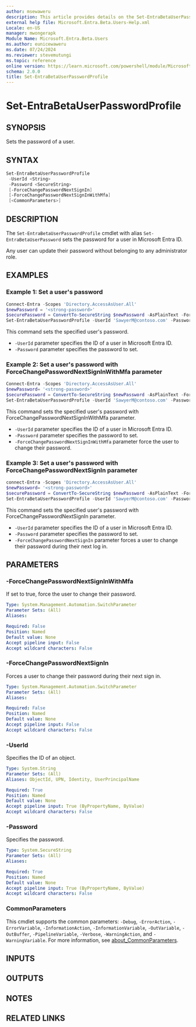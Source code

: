 ```yaml
---
author: msewaweru
description: This article provides details on the Set-EntraBetaUserPasswordProfile command.
external help file: Microsoft.Entra.Beta.Users-Help.xml
Locale: en-US
manager: mwongerapk
Module Name: Microsoft.Entra.Beta.Users
ms.author: eunicewaweru
ms.date: 07/24/2024
ms.reviewer: stevemutungi
ms.topic: reference
online version: https://learn.microsoft.com/powershell/module/Microsoft.Entra.Beta.Users/Set-EntraBetaUserPasswordProfile
schema: 2.0.0
title: Set-EntraBetaUserPasswordProfile
---
```


# Set-EntraBetaUserPasswordProfile

## SYNOPSIS

Sets the password of a user.

## SYNTAX

```powershell
Set-EntraBetaUserPasswordProfile
 -UserId <String>
 -Password <SecureString>
 [-ForceChangePasswordNextSignIn]
 [-ForceChangePasswordNextSignInWithMfa]
 [<CommonParameters>]
```

## DESCRIPTION

The `Set-EntraBetaUserPasswordProfile` cmdlet with alias `Set-EntraBetaUserPassword` sets the password for a user in Microsoft Entra ID.

Any user can update their password without belonging to any administrator role.

## EXAMPLES

### Example 1: Set a user's password

```powershell
Connect-Entra -Scopes 'Directory.AccessAsUser.All'
$newPassword = '<strong-password>'
$securePassword = ConvertTo-SecureString $newPassword -AsPlainText -Force
Set-EntraBetaUserPasswordProfile -UserId 'SawyerM@contoso.com' -Password $securePassword
```

This command sets the specified user's password.

- `-UserId` parameter specifies the ID of a user in Microsoft Entra ID.
- `-Password` parameter specifies the password to set.

### Example 2: Set a user's password with ForceChangePasswordNextSignInWithMfa parameter

```powershell
Connect-Entra -Scopes 'Directory.AccessAsUser.All'
$newPassword= '<strong-password>'
$securePassword = ConvertTo-SecureString $newPassword -AsPlainText -Force 
Set-EntraBetaUserPasswordProfile -UserId 'SawyerM@contoso.com' -Password $securePassword -ForceChangePasswordNextSignInWithMfa
```

This command sets the specified user's password with ForceChangePasswordNextSignInWithMfa parameter.

- `-UserId` parameter specifies the ID of a user in Microsoft Entra ID.
- `-Password` parameter specifies the password to set.
- `-ForceChangePasswordNextSignInWithMfa` parameter force the user to change their password.

### Example 3: Set a user's password with ForceChangePasswordNextSignIn parameter

```powershell
connect-Entra -Scopes 'Directory.AccessAsUser.All'
$newPassword= '<strong-password>'
$securePassword = ConvertTo-SecureString $newPassword -AsPlainText -Force
Set-EntraBetaUserPasswordProfile -UserId 'SawyerM@contoso.com' -Password $securePassword -ForceChangePasswordNextSignIn
```

This command sets the specified user's password with ForceChangePasswordNextSignIn parameter.

- `-UserId` parameter specifies the ID of a user in Microsoft Entra ID.
- `-Password` parameter specifies the password to set.
- `-ForceChangePasswordNextSignIn` parameter forces a user to change their password during their next log in.

## PARAMETERS

### -ForceChangePasswordNextSignInWithMfa

If set to true, force the user to change their password.

```yaml
Type: System.Management.Automation.SwitchParameter
Parameter Sets: (All)
Aliases:

Required: False
Position: Named
Default value: None
Accept pipeline input: False
Accept wildcard characters: False
```

### -ForceChangePasswordNextSignIn

Forces a user to change their password during their next sign in.

```yaml
Type: System.Management.Automation.SwitchParameter
Parameter Sets: (All)
Aliases:

Required: False
Position: Named
Default value: None
Accept pipeline input: False
Accept wildcard characters: False
```

### -UserId

Specifies the ID of an object.

```yaml
Type: System.String
Parameter Sets: (All)
Aliases: ObjectId, UPN, Identity, UserPrincipalName

Required: True
Position: Named
Default value: None
Accept pipeline input: True (ByPropertyName, ByValue)
Accept wildcard characters: False
```

### -Password

Specifies the password.

```yaml
Type: System.SecureString
Parameter Sets: (All)
Aliases:

Required: True
Position: Named
Default value: None
Accept pipeline input: True (ByPropertyName, ByValue)
Accept wildcard characters: False
```

### CommonParameters

This cmdlet supports the common parameters: `-Debug`, `-ErrorAction`, `-ErrorVariable`, `-InformationAction`, `-InformationVariable`, `-OutVariable`, `-OutBuffer`, `-PipelineVariable`, `-Verbose`, `-WarningAction`, and `-WarningVariable`. For more information, see [about_CommonParameters](https://go.microsoft.com/fwlink/?LinkID=113216).

## INPUTS

## OUTPUTS

## NOTES

## RELATED LINKS
